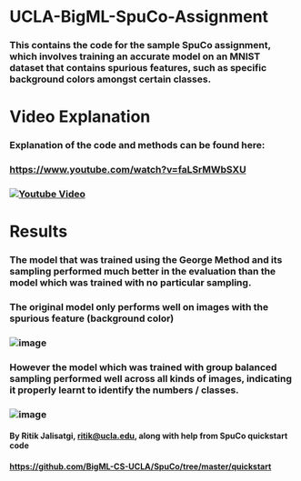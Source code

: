 # UCLA-BigML-SpuCo-Assignment
### This contains the code for the sample SpuCo assignment, which involves training an accurate model on an MNIST dataset that contains spurious features, such as specific background colors amongst certain classes.

# Video Explanation
### Explanation of the code and methods can be found here:
### https://www.youtube.com/watch?v=faLSrMWbSXU
### [![Youtube Video](https://img.youtube.com/vi/faLSrMWbSXU/0.jpg)](https://www.youtube.com/watch?v=faLSrMWbSXU)

# Results
### The model that was trained using the George Method and its sampling performed much better in the evaluation than the model which was trained with no particular sampling.
### The original model only performs well on images with the spurious feature (background color)
### ![image](https://github.com/user-attachments/assets/2d3ba713-2071-4954-a9dd-0433500f4235)
### However the model which was trained with group balanced sampling performed well across all kinds of images, indicating it properly learnt to identify the numbers / classes.
### ![image](https://github.com/user-attachments/assets/2a6e2d8c-7fcc-4d49-818a-2f6079270c3b)

#### By Ritik Jalisatgi, ritik@ucla.edu, along with help from SpuCo quickstart code
#### https://github.com/BigML-CS-UCLA/SpuCo/tree/master/quickstart
